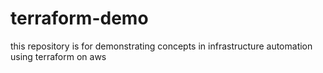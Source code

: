 # terraform-demo

this repository is for demonstrating concepts in 
infrastructure automation using terraform on aws